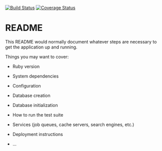 [![Build Status](https://travis-ci.org/GeoffCrittenden/dream_job.svg?branch=master)](https://travis-ci.org/GeoffCrittenden/dream_job)
[![Coverage Status](https://coveralls.io/repos/github/GeoffCrittenden/dream_job/badge.svg?branch=master)](https://coveralls.io/github/GeoffCrittenden/dream_job?branch=master)

# README

This README would normally document whatever steps are necessary to get the
application up and running.

Things you may want to cover:

* Ruby version

* System dependencies

* Configuration

* Database creation

* Database initialization

* How to run the test suite

* Services (job queues, cache servers, search engines, etc.)

* Deployment instructions

* ...

